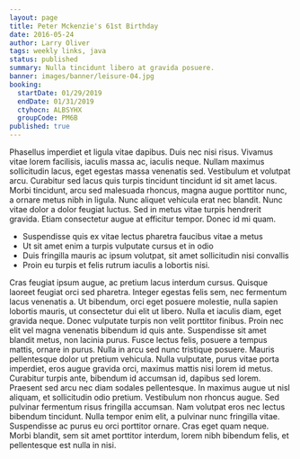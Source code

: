 ```yaml
---
layout: page
title: Peter Mckenzie's 61st Birthday
date: 2016-05-24
author: Larry Oliver
tags: weekly links, java
status: published
summary: Nulla tincidunt libero at gravida posuere.
banner: images/banner/leisure-04.jpg
booking:
  startDate: 01/29/2019
  endDate: 01/31/2019
  ctyhocn: ALBSYHX
  groupCode: PM6B
published: true
---
```

Phasellus imperdiet et ligula vitae dapibus. Duis nec nisi risus. Vivamus vitae lorem facilisis, iaculis massa ac, iaculis neque. Nullam maximus sollicitudin lacus, eget egestas massa venenatis sed. Vestibulum et volutpat arcu. Curabitur sed lacus quis turpis tincidunt tincidunt id sit amet lacus. Morbi tincidunt, arcu sed malesuada rhoncus, magna augue porttitor nunc, a ornare metus nibh in ligula. Nunc aliquet vehicula erat nec blandit. Nunc vitae dolor a dolor feugiat luctus. Sed in metus vitae turpis hendrerit gravida. Etiam consectetur augue at efficitur tempor. Donec id mi quam.

* Suspendisse quis ex vitae lectus pharetra faucibus vitae a metus
* Ut sit amet enim a turpis vulputate cursus et in odio
* Duis fringilla mauris ac ipsum volutpat, sit amet sollicitudin nisi convallis
* Proin eu turpis et felis rutrum iaculis a lobortis nisi.

Cras feugiat ipsum augue, ac pretium lacus interdum cursus. Quisque laoreet feugiat orci sed pharetra. Integer egestas felis sem, nec fermentum lacus venenatis a. Ut bibendum, orci eget posuere molestie, nulla sapien lobortis mauris, ut consectetur dui elit ut libero. Nulla et iaculis diam, eget gravida neque. Donec vulputate turpis non velit porttitor finibus. Proin nec elit vel magna venenatis bibendum id quis ante. Suspendisse sit amet blandit metus, non lacinia purus. Fusce lectus felis, posuere a tempus mattis, ornare in purus. Nulla in arcu sed nunc tristique posuere. Mauris pellentesque dolor ut pretium vehicula. Nulla vulputate, purus vitae porta imperdiet, eros augue gravida orci, maximus mattis nisi lorem id metus. Curabitur turpis ante, bibendum id accumsan id, dapibus sed lorem.
Praesent sed arcu nec diam sodales pellentesque. In maximus augue ut nisl aliquam, et sollicitudin odio pretium. Vestibulum non rhoncus augue. Sed pulvinar fermentum risus fringilla accumsan. Nam volutpat eros nec lectus bibendum tincidunt. Nulla tempor enim elit, a pulvinar nunc fringilla vitae. Suspendisse ac purus eu orci porttitor ornare. Cras eget quam neque. Morbi blandit, sem sit amet porttitor interdum, lorem nibh bibendum felis, et pellentesque est nulla in nisi.
